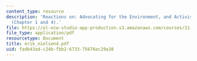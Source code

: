 ```yaml
---
content_type: resource
description: 'Reactions on: Advocating for the Environment, and Activists Beyond Borders
  (Chapter 1 and 4).'
file: https://ol-ocw-studio-app-production.s3.amazonaws.com/courses/11-363-civil-society-and-the-environment-spring-2005/fadb43adc24bfbb2673375676ec29a38_erik_nielsen4.pdf
file_type: application/pdf
resourcetype: Document
title: erik_nielsen4.pdf
uid: fadb43ad-c24b-fbb2-6733-75676ec29a38
---
```

